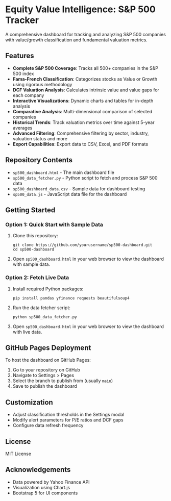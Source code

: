 # Equity Value Intelligence: S&P 500 Tracker

A comprehensive dashboard for tracking and analyzing S&P 500 companies with value/growth classification and fundamental valuation metrics.

## Features

- **Complete S&P 500 Coverage**: Tracks all 500+ companies in the S&P 500 index
- **Fama-French Classification**: Categorizes stocks as Value or Growth using rigorous methodology
- **DCF Valuation Analysis**: Calculates intrinsic value and value gaps for each company
- **Interactive Visualizations**: Dynamic charts and tables for in-depth analysis
- **Comparative Analysis**: Multi-dimensional comparison of selected companies
- **Historical Trends**: Track valuation metrics over time against 5-year averages
- **Advanced Filtering**: Comprehensive filtering by sector, industry, valuation status and more
- **Export Capabilities**: Export data to CSV, Excel, and PDF formats

## Repository Contents

- `sp500_dashboard.html` - The main dashboard file
- `sp500_data_fetcher.py` - Python script to fetch and process S&P 500 data
- `sp500_dashboard_data.csv` - Sample data for dashboard testing
- `sp500_data.js` - JavaScript data file for the dashboard

## Getting Started

### Option 1: Quick Start with Sample Data

1. Clone this repository:
   ```
   git clone https://github.com/yourusername/sp500-dashboard.git
   cd sp500-dashboard
   ```

2. Open `sp500_dashboard.html` in your web browser to view the dashboard with sample data.

### Option 2: Fetch Live Data

1. Install required Python packages:
   ```
   pip install pandas yfinance requests beautifulsoup4
   ```

2. Run the data fetcher script:
   ```
   python sp500_data_fetcher.py
   ```

3. Open `sp500_dashboard.html` in your web browser to view the dashboard with live data.

## GitHub Pages Deployment

To host the dashboard on GitHub Pages:

1. Go to your repository on GitHub
2. Navigate to Settings > Pages
3. Select the branch to publish from (usually `main`)
4. Save to publish the dashboard

## Customization

- Adjust classification thresholds in the Settings modal
- Modify alert parameters for P/E ratios and DCF gaps
- Configure data refresh frequency

## License

MIT License

## Acknowledgements

- Data powered by Yahoo Finance API
- Visualization using Chart.js
- Bootstrap 5 for UI components

